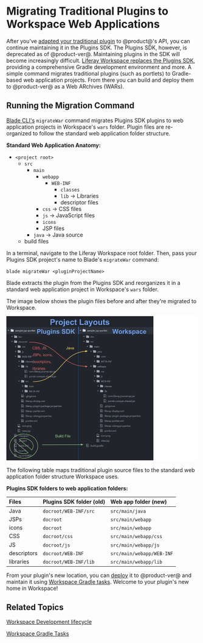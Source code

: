 # Migrating Traditional Plugins to Workspace Web Applications [](id=migrating-traditional-plugins-to-workspace-web-applications)

After you've
[adapted your traditional plugin](https://dev.liferay.com/develop/tutorials/-/knowledge_base/7-0/adapting-to-liferay-7s-api-with-the-code-upgrade-tool)
to @product@'s API, you can continue maintaining it in the Plugins SDK. The
Plugins SDK, however, is deprecated as of @product-ver@. Maintaining plugins in
the SDK will become increasingly difficult.
[Liferay Workspace replaces the Plugins SDK](/develop/tutorials/-/knowledge_base/7-0/improved-developer-tooling-liferay-workspace-maven-plugins-and-more#from-the-plugins-sdk-to-liferay-workspace), 
providing a comprehensive Gradle development environment and more. A simple
command migrates traditional plugins (such as portlets) to Gradle-based web
application projects. From there you can build and deploy them to @product-ver@
as a Web ARchives (WARs). 

## Running the Migration Command [](id=running-the-migration-command)

[Blade CLI's](/develop/tutorials/-/knowledge_base/7-0/blade-cli) `migrateWar`
command migrates Plugins SDK plugins to web application projects in Workspace's
`wars` folder. Plugin files are re-organized to follow the standard web
application folder structure. 

**Standard Web Application Anatomy:**

- `<project root>`
    - `src`
        - `main`
            - `webapp`
                - `WEB-INF`
                    - `classes`
                    - `lib` &rarr; Libraries
                    - descriptor files
            - `css` &rarr; CSS files
            - `js` &rarr; JavaScript files
            - `icons`
            - JSP files
        - `java` &rarr; Java source
    - build files

In a terminal, navigate to the Liferay Workspace root folder. Then, pass your
Plugins SDK project's name to Blade's `migrateWar` command:

    blade migrateWar <pluginProjectName>

Blade extracts the plugin from the Plugins SDK and reorganizes it in a standard
web application project in Workspace's `wars` folder. 

The image below shows the plugin files before and after they're migrated to
Workspace. 

![Figure 1: The `migrateWar` command migrates a Plugins SDK project to a Workspace web application project. It moves Java source files to `src/main/java` and all other files/folders to `src/main/webapp`.](../../../images/migrate-war-compare-folder-structure.png)

The following table maps traditional plugin source files to the standard web
application folder structure Workspace uses. 

**Plugins SDK folders to web application folders:**

  Files       | Plugins SDK folder (old) | Web app folder (new)      
:------------ | :----------------------- | :------------------------ 
  Java        | `docroot/WEB-INF/src`    | `src/main/java`           
  JSPs        | `docroot`                | `src/main/webapp`         
  icons       | `docroot`                | `src/main/webapp`        
  CSS         | `docroot/css`            | `src/main/webapp/css`    
  JS          | `docroot/js`             | `src/main/webapp/js`     
  descriptors | `docroot/WEB-INF`        | `src/main/webapp/WEB-INF`
  libraries   | `docroot/WEB-INF/lib`    | `src/main/webapp/lib`    

From your plugin's new location, you can [deploy](/develop/tutorials/-/knowledge_base/7-0/development-lifecycle-for-a-liferay-workspace#building-modules)
it to @product-ver@ and maintain it using
[Workspace Gradle tasks](/develop/tutorials/-/knowledge_base/7-0/improved-developer-tooling-liferay-workspace-maven-plugins-and-more#plugins-sdk-to-workspace-task-map).
Welcome to your plugin's new home in Workspace! 

## Related Topics [](id=related-topics)

[Workspace Development lifecycle](/develop/tutorials/-/knowledge_base/7-0/development-lifecycle-for-a-liferay-workspace#building-modules)

[Workspace Gradle Tasks](/develop/tutorials/-/knowledge_base/7-0/improved-developer-tooling-liferay-workspace-maven-plugins-and-more#plugins-sdk-to-workspace-task-map)

